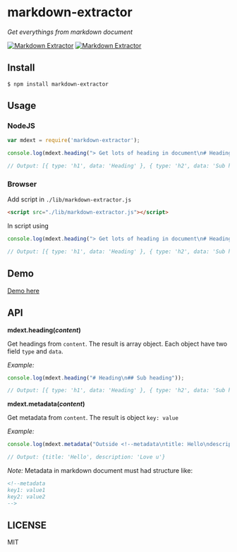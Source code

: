 # markdown-extractor

_Get everythings from markdown document_

[![Markdown Extractor](https://img.shields.io/badge/node-%5E0.10.40-brightgreen.svg)](//www.npmjs.com/package/markdown-extractor) [![Markdown Extractor](https://img.shields.io/badge/npm-%5E1.4.28-brightgreen.svg)](//www.npmjs.com/package/markdown-extractor)

## Install

```shell
$ npm install markdown-extractor
```

## Usage

### NodeJS

```javascript
var mdext = require('markdown-extractor');

console.log(mdext.heading("> Get lots of heading in document\n# Heading\n## Sub heading"));

// Output: [{ type: 'h1', data: 'Heading' }, { type: 'h2', data: 'Sub heading' }]
```

### Browser

Add script in `./lib/markdown-extractor.js`

```html
<script src="./lib/markdown-extractor.js"></script>
```

In script using

```js
console.log(mdext.heading("> Get lots of heading in document\n# Heading\n## Sub heading"));

// Output: [{ type: 'h1', data: 'Heading' }, { type: 'h2', data: 'Sub heading' }]
```

## Demo

[Demo here](./demo)

## API

**mdext.heading(_content_)**

Get headings from `content`. The result is array object. Each object have two field `type` and `data`. 

_Example:_

```javascript
console.log(mdext.heading("# Heading\n## Sub heading"));

// Output: [{ type: 'h1', data: 'Heading' }, { type: 'h2', data: 'Sub heading' }]
```

**mdext.metadata(_content_)**

Get metadata from `content`. The result is object `key: value`

_Example:_

```javascript
console.log(mdext.metadata("Outside <!--metadata\ntitle: Hello\ndescription: Love u\n-->\nOutside"));

// Output: {title: 'Hello', description: 'Love u'}
```

_Note:_ Metadata in markdown document must had structure like:

```markdown
<!--metadata
key1: value1
key2: value2
-->
```

## LICENSE

MIT